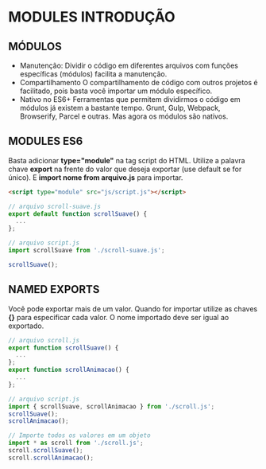 # MODULES INTRODUÇÃO

## MÓDULOS

- Manutenção:
Dividir o código em diferentes arquivos com funções específicas (módulos) facilita a manutenção.
- Compartilhamento
O compartilhamento de código com outros projetos é facilitado, pois basta você importar um módulo específico.
- Nativo no ES6+
Ferramentas que permitem dividirmos o código em módulos já existem a bastante tempo. Grunt, Gulp, Webpack, Browserify, Parcel e outras. Mas agora os módulos são nativos.


## MODULES ES6
Basta adicionar **type="module"** na tag script do HTML. Utilize a palavra chave **export** na frente do valor que deseja exportar (use default se for único). E **import nome from arquivo.js** para importar.

````html
<script type="module" src="js/script.js"></script>
````

````js
// arquivo scroll-suave.js
export default function scrollSuave() {
  ...
};
````

````js
// arquivo script.js
import scrollSuave from './scroll-suave.js';

scrollSuave();
````


## NAMED EXPORTS

Você pode exportar mais de um valor. Quando for importar utilize as chaves **{}** para especificar cada valor. O nome importado deve ser igual ao exportado.

````js
// arquivo scroll.js
export function scrollSuave() {
  ...
};
export function scrollAnimacao() {
  ...
};
````

````js
// arquivo script.js
import { scrollSuave, scrollAnimacao } from './scroll.js';
scrollSuave();
scrollAnimacao();
````

````js
// Importe todos os valores em um objeto
import * as scroll from './scroll.js';
scroll.scrollSuave();
scroll.scrollAnimacao();
````